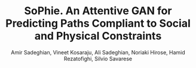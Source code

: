 ---
layout: pub
title: SoPhie. An Attentive GAN for Predicting Paths Compliant to Social and Physical Constraints
author: Amir Sadeghian, Vineet Kosaraju, Ali Sadeghian, Noriaki Hirose, Hamid Rezatofighi, Silvio Savarese
year: 2019
paper_link: https://openaccess.thecvf.com/content_CVPR_2019/papers/Sadeghian_SoPhie_An_Attentive_GAN_for_Predicting_Paths_Compliant_to_Social_CVPR_2019_paper.pdf
publisher: IEEE Conference on Computer Vision and Pattern Recognition (CVPR19)
comments: false
category: blog
---